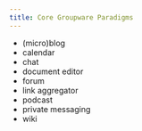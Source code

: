 ```yaml
---
title: Core Groupware Paradigms
---
```


- (micro)blog
- calendar
- chat
- document editor
- forum
- link aggregator
- podcast
- private messaging
- wiki
